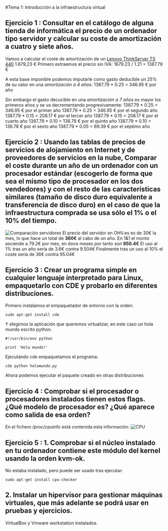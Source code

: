 #Tema 1: Introducción a la infraestructura virtual

## Ejercicio 1 : Consultar en el catálogo de alguna tienda de informática el precio de un ordenador tipo servidor y calcular su coste de amortización a cuatro y siete años.
Vamos a calcular el coste de amortización de un [Lenovo ThinkServer TS 440](http://www.amazon.es/Lenovo-ThinkServer-TS440-70AQ0009UX-E3-1225V3/dp/B00HEK9A8M/ref=lp_11036071_1_3/186-4709759-3585620?s=pc&ie=UTF8&qid=1444809467&sr=1-3) 1.679,23 €
Primero extraemos el precio sin IVA:
1679.23 / 1.21 = 1387.79 €

A esta base imponible podemos imputarle como gasto deducible un 25% de su valor en una *amortización a 4 años*:
1387.79 * 0.25 = 346.95 € por año

Sin embargo el gasto decucible en una *amortización a 7 años* es mayor los primeros años y se va decrementando progresivamente:
1387.79 * 0.25 = 346.95 € por el primer año
1387.79 * 0.25 = 346.95 € por el segundo año
1387.79 * 0.15 = 208.17 € por el tercer año
1387.79 * 0.15 = 208.17 € por el cuarto año
1387.79 * 0.10 = 138.78 € por el quinto año
1387.79 * 0.10 = 138.78 € por el sexto año
1387.79 * 0.05 = 69.39 € por el séptimo año

## Ejercicio 2 : Usando las tablas de precios de servicios de alojamiento en Internet y de proveedores de servicios en la nube, Comparar el coste durante un año de un ordenador con un procesador estándar (escogerlo de forma que sea el mismo tipo de procesador en los dos vendedores) y con el resto de las características similares (tamaño de disco duro equivalente a transferencia de disco duro) en el caso de que la infraestructura comprada se usa sólo el 1% o el 10% del tiempo.

![Comparación servidores](http://imgur.com/v2JlKJt)
El precio del servidor en OHV.es es de 30€ la mes, lo que hace un total de **360€** al cabo de un año.
En 1&1 el monto asciende a 79.2€ por mes, en doce meses por tanto son **950.4€**
El uso al 1% tras un año sería de 3.6€ contra 9.504€
Finalmente tras un uso al 10% el coste sería de 36€ contra 95.04€


## Ejercicio 3 : Crear un programa simple en cualquier lenguaje interpretado para Linux, empaquetarlo con CDE y probarlo en diferentes distribuciones.

Primero instalamos el empaquetador de entorno con la orden:
```
sudo apt-get install cde
```

Y elegimos la aplicación que queremos virtualizar, en este caso un hola mundo escrito python.

```
#!/usr/bin/env python

print 'Hola mundo!'
```
Ejecutándo cde empaquetamos el programa:

```
cde python holamundo.py

```
Ahora podemos ejecutar el paquete creado en otras distribuciones


## Ejercicio 4 : Comprobar si el procesador o procesadores instalados tienen estos flags. ¿Qué modelo de procesador es? ¿Qué aparece como salida de esa orden?
En el fichero /proc/cpuinfo está contenida esta información:
![CPU](http://i.imgur.com/vSCO0ac.png)

## Ejercicio 5 : 1. Comprobar si el núcleo instalado en tu ordenador contiene este módulo del kernel usando la orden kvm-ok.
No estaba instalado, pero puede ser usado tras ejecutar:
```
sudo apt-get install cpu-checker
```

## 2. Instalar un hipervisor para gestionar máquinas virtuales, que más adelante se podrá usar en pruebas y ejercicios.

VirtualBox y Vmware workstation instalados.

